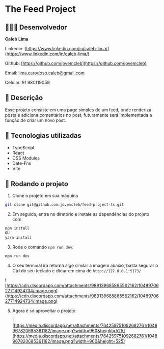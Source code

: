 # The Feed Project

## 👨🏽‍💻 Desenvolvedor

**Caleb Lima**

Linkedin: [https://www.linkedin.com/in/caleb-lima/](https://www.linkedin.com/in/caleb-lima/)

Github: [https://github.com/jovemcleb](https://github.com/jovemcleb)

Email: lima.carodoso.caleb@gmail.com

Celular: 91 980119059

## 📝 Descrição

Esse projeto consiste em uma page simples de um feed, onde renderiza posts e adiciona comentários no post, futuramente será implementada a função de criar um novo post.

## 🔧 Tecnologias utilizadas

- TypeScript
- React
- CSS Modules
- Date-Fns
- Vite

## 🚀 Rodando o projeto

1. Clone o projeto em sua máquina

```bash
git clone git@github.com:jovemcleb/feed-project-ts.git
```

2. Em seguida, entre no diretório e instale as dependências do projeto com:

```bash
npm install
OU
yarn install
```

3. Rode o comando `npm run dev`:

```bash
npm run dev
```

4. O seu terminal irá retorna algo similar a imagem abaixo, basta segurar o Ctrl do seu teclado e clicar em cima de `http://127.0.0.1:5173/`

![https://cdn.discordapp.com/attachments/989139685865562162/1048970627714924734/image.png](https://cdn.discordapp.com/attachments/989139685865562162/1048970627714924734/image.png)

5. Agora é só aproveitar o projeto:

   ![https://media.discordapp.net/attachments/764259751092682761/1048967820685361182/image.png?width=960&height=525](https://media.discordapp.net/attachments/764259751092682761/1048967820685361182/image.png?width=960&height=525)
